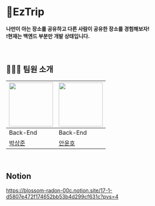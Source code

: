 # 🧳EzTrip
**나만이 아는 장소를 공유하고 다른 사람이 공유한 장소를 경험해보자!**<br>
❗**현재는 백엔드 부분만 개발 상태입니다.**

<br>

## 🧑‍🤝‍🧑 팀원 소개

| <img src =https://avatars.githubusercontent.com/u/117416583 width="120" height="120"> | <img src =https://avatars.githubusercontent.com/u/103429818 width="120" height="120"> |
|--|--|  
|Back-End|Back-End|
|[박상준](https://github.com/itpark1018)|[안윤호](https://github.com/CTR-iNNate)|

<br>

## Notion
https://blossom-radon-00c.notion.site/17-1-d5807e472f174652bb53b4d299cf631c?pvs=4
